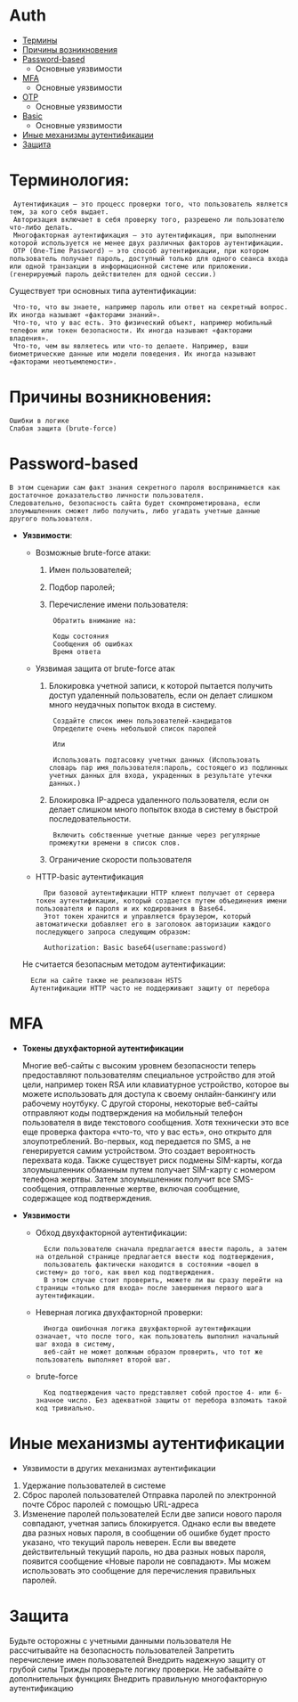 # Auth

* [Термины](#Терминология)
* [Причины возникновения](#Причины)
* [Password-based](#Password-based)
  	* Основные уязвимости
* [MFA](#MFA)
	* Основные уязвимости
* [OTP](#OTP)
	* Основные уязвимости
* [Basic](#Basic)
	* Основные уязвимости
* [Иные механизмы аутентификации](#Иные) 
* [Защита](#Защита)

# Терминология:

     Аутентификация — это процесс проверки того, что пользователь является тем, за кого себя выдает.
     Авторизация включает в себя проверку того, разрешено ли пользователю что-либо делать.
     Многофакторная аутентификация — это аутентификация, при выполнении которой используется не менее двух различных факторов аутентификации.
     OTP (One-Time Password) — это способ аутентификации, при котором пользователь получает пароль, доступный только для одного сеанса входа или одной транзакции в информационной системе или приложении. (генерируемый пароль действителен для одной сессии.)

Существует три основных типа аутентификации:

     Что-то, что вы знаете, например пароль или ответ на секретный вопрос. Их иногда называют «факторами знаний».
     Что-то, что у вас есть. Это физический объект, например мобильный телефон или токен безопасности. Их иногда называют «факторами владения».
     Что-то, чем вы являетесь или что-то делаете. Например, ваши биометрические данные или модели поведения. Их иногда называют «факторами неотъемлемости».

# Причины возникновения:
	Ошибки в логике
	Слабая защита (brute-force)



# Password-based

	В этом сценарии сам факт знания секретного пароля воспринимается как достаточное доказательство личности пользователя. 
 	Следовательно, безопасность сайта будет скомпрометирована, если злоумышленник сможет либо получить, либо угадать учетные данные другого пользователя.

* **Уязвимости**:

	* Возможные brute-force атаки:

  		1. Имен пользователей;
  		2. Подбор паролей;
		3. Перечисление имени пользователя:
  
  				Обратить внимание на:
     
				Коды состояния
				Сообщения об ошибках
				Время ответа
   
  	* Уязвимая защита от brute-force атак

		1. Блокировка учетной записи, к которой пытается получить доступ удаленный пользователь, если он делает слишком много неудачных попыток входа в систему.

  	   			Создайте список имен пользователей-кандидатов
 				Определите очень небольшой список паролей
 
  	   			Или
 
  	   			Использовать подтасовку учетных данных (Использовать словарь пар имя_пользователя:пароль, состоящего из подлинных учетных данных для входа, украденных в результате утечки данных.)
  				
 		2. Блокировка IP-адреса удаленного пользователя, если он делает слишком много попыток входа в систему в быстрой последовательности.

  	   			Включить собственные учетные данные через регулярные промежутки времени в список слов.
  	   
  	   	3. Ограничение скорости пользователя
  	  
  	* HTTP-basic аутентификация
  	  
  	  		При базовой аутентификации HTTP клиент получает от сервера токен аутентификации, который создается путем объединения имени пользователя и пароля и их кодирования в Base64.
  	  		Этот токен хранится и управляется браузером, который автоматически добавляет его в заголовок авторизации каждого последующего запроса следующим образом:

			Authorization: Basic base64(username:password)

	Не считается безопасным методом аутентификации:

		Если на сайте также не реализован HSTS
  		Аутентификации HTTP часто не поддерживают защиту от перебора

# MFA

* **Токены двухфакторной аутентификации**

  Многие веб-сайты с высоким уровнем безопасности теперь предоставляют пользователям специальное устройство для этой цели, например токен RSA или клавиатурное устройство, которое вы можете использовать для доступа к своему онлайн-банкингу или рабочему ноутбуку.
  С другой стороны, некоторые веб-сайты отправляют коды подтверждения на мобильный телефон пользователя в виде текстового сообщения. Хотя технически это все еще проверка фактора «что-то, что у вас есть», оно открыто для злоупотреблений.
  Во-первых, код передается по SMS, а не генерируется самим устройством. Это создает вероятность перехвата кода.
  Также существует риск подмены SIM-карты, когда злоумышленник обманным путем получает SIM-карту с номером телефона жертвы. Затем злоумышленник получит все SMS-сообщения, отправленные жертве, включая сообщение, содержащее код подтверждения.

* **Уязвимости**

	* Обход двухфакторной аутентификации:
   
   			Если пользователю сначала предлагается ввести пароль, а затем на отдельной странице предлагается ввести код подтверждения,
   			пользователь фактически находится в состоянии «вошел в систему» ​​до того, как ввел код подтверждения.
   			В этом случае стоит проверить, можете ли вы сразу перейти на страницы «только для входа» после завершения первого шага аутентификации.
   
	* Неверная логика двухфакторной проверки:
   
   			Иногда ошибочная логика двухфакторной аутентификации означает, что после того, как пользователь выполнил начальный шаг входа в систему,
   			веб-сайт не может должным образом проверить, что тот же пользователь выполняет второй шаг.
   	* brute-force
   	  
   	  		Код подтверждения часто представляет собой простое 4- или 6-значное число. Без адекватной защиты от перебора взломать такой код тривиально.



# Иные механизмы аутентификации 








*	Уязвимости в других механизмах аутентификации
1. Удержание пользователей в системе
2. Сброс паролей пользователей
Отправка паролей по электронной почте
Сброс паролей с помощью URL-адреса
3. Изменение паролей пользователей
Если две записи нового пароля совпадают, учетная запись блокируется. Однако если вы введете два разных новых пароля, в сообщении об ошибке будет просто указано, что текущий пароль неверен. Если вы введете действительный текущий пароль, но два разных новых пароля, появится сообщение «Новые пароли не совпадают». Мы можем использовать это сообщение для перечисления правильных паролей.

# Защита
Будьте осторожны с учетными данными пользователя
Не рассчитывайте на безопасность пользователей
Запретить перечисление имен пользователей
Внедрить надежную защиту от грубой силы
Трижды проверьте логику проверки.
Не забывайте о дополнительных функциях
Внедрить правильную многофакторную аутентификацию

